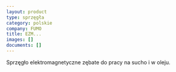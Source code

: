 ```yaml
---
layout: product
type: sprzęgła
category: polskie
company: FUMO
title: EZM...
images: []
documents: []
---
```

Sprzęgło elektromagnetyczne zębate do pracy na sucho i w oleju.
